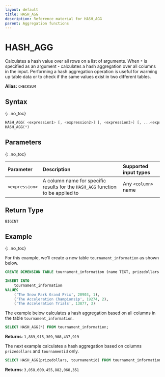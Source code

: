 ```yaml
---
layout: default
title: HASH_AGG
description: Reference material for HASH_AGG
parent: Aggregation functions
---
```



# HASH_AGG

Calculates a hash value over all rows on a list of arguments. When `*` is specified as an argument - calculates a hash aggregation over all columns in the input. Performing a hash aggregation operation is useful for warming up table data or to check if the same values exist in two different tables.

**Alias:** `CHECKSUM`

## Syntax
{: .no_toc}

```sql
HASH_AGG( <expression1> [, <expression2>] [, <expression3>] [, ...<expressionN>] )
HASH_AGG(*)
```

## Parameters 
{: .no_toc}

| Parameter   | Description                                   | Supported input types | 
| :----------- | :---------------------------------------------------- | :-----------| 
| `<expression>`    | A column name for specific results for the `HASH_AGG` function to be applied to | Any `<column>` name | 

## Return Type
`BIGINT`

## Example
{: .no_toc}

For this example, we'll create a new table `tournament_information` as shown below.

```sql
CREATE DIMENSION TABLE tournament_information (name TEXT, prizedollars DOUBLE PRECISION, tournamentid INTEGER);

INSERT INTO
	tournament_information
VALUES
	('The Snow Park Grand Prix', 20903, 1),
	('The Acceleration Championsip', 19274, 2),
	('The Acceleration Trials', 13877, 3)
```

The example below calculates a hash aggregation based on all columns in the table `tournament_information`.

```sql
SELECT HASH_AGG(*) FROM tournament_information;
```

**Returns**: `1,889,915,309,908,437,919`

The next example calculates a hash aggregation based on columns `prizedollars` and `tournamentid` only.

```sql
SELECT HASH_AGG(prizedollars, tournamentid) FROM tournament_information;
```

**Returns**: `3,058,600,455,882,068,351`
